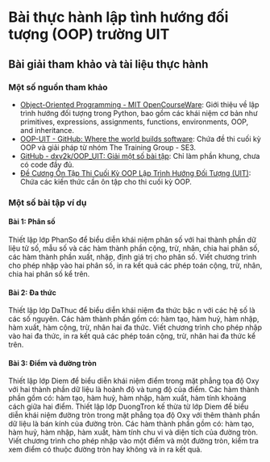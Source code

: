 # Bài thực hành lập tình hướng đối tượng (OOP) trường UIT

## Bài giải tham khảo và tài liệu thực hành

### Một số nguồn tham khảo

- [Object-Oriented Programming - MIT OpenCourseWare](https://ocw.mit.edu/courses/electrical-engineering-and-computer-science/6-0001-introduction-to-computer-science-and-programming-in-python-fall-2016/lecture-videos/lecture-8-object-oriented-programming/): Giới thiệu về lập trình hướng đối tượng trong Python, bao gồm các khái niệm cơ bản như primitives, expressions, assignments, functions, environments, OOP, and inheritance.
- [OOP-UIT - GitHub: Where the world builds software](https://github.com/topics/oop-uit): Chứa đề thi cuối kỳ OOP và giải pháp từ nhóm The Training Group - SE3.
- [GitHub - dxv2k/OOP_UIT: Giải một số bài tập](https://github.com/dxv2k/OOP_UIT): Chỉ làm phần khung, chưa có code đầy đủ.
- [Đề Cương Ôn Tập Thi Cuối Kỳ OOP Lập Trình Hướng Đối Tượng (UIT)](https://www.scribd.com/document/513857690/De-Cuong-On-Tap-Thi-Cuoi-Ky-OOP-Lap-Trinh-Huong-Doi-Tuong-UIT): Chứa các kiến thức cần ôn tập cho thi cuối kỳ OOP.

### Một số bài tập ví dụ

#### Bài 1: Phân số

Thiết lập lớp PhanSo để biểu diễn khái niệm phân số với hai thành phần dữ liệu tử số, mẫu số và các hàm thành phần cộng, trừ, nhân, chia hai phân số, các hàm thành phần xuất, nhập, định giá trị cho phân số. Viết chương trình cho phép nhập vào hai phân số, in ra kết quả các phép toán cộng, trừ, nhân, chia hai phân số kể trên.

#### Bài 2: Đa thức

Thiết lập lớp DaThuc để biểu diễn khái niệm đa thức bậc n với các hệ số là các số nguyên. Các hàm thành phần gồm có: hàm tạo, hàm huỷ, hàm nhập, hàm xuất, hàm cộng, trừ, nhân hai đa thức. Viết chương trình cho phép nhập vào hai đa thức, in ra kết quả các phép toán cộng, trừ, nhân hai đa thức kể trên.

#### Bài 3: Điểm và đường tròn

Thiết lập lớp Diem để biểu diễn khái niệm điểm trong mặt phẳng tọa độ Oxy với hai thành phần dữ liệu là hoành độ và tung độ của điểm. Các hàm thành phần gồm có: hàm tạo, hàm huỷ, hàm nhập, hàm xuất, hàm tính khoảng cách giữa hai điểm. Thiết lập lớp DuongTron kế thừa từ lớp Diem để biểu diễn khái niệm đường tròn trong mặt phẳng tọa độ Oxy với thêm thành phần dữ liệu là bán kính của đường tròn. Các hàm thành phần gồm có: hàm tạo, hàm huỷ, hàm nhập, hàm xuất, hàm tính chu vi và diện tích của đường tròn. Viết chương trình cho phép nhập vào một điểm và một đường tròn, kiểm tra xem điểm có thuộc đường tròn hay không và in ra kết quả.
